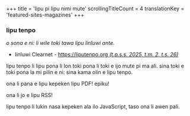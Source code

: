+++
title               = 'lipu pi lipu nimi mute'
scrollingTitleCount = 4
translationKey      = 'featured-sites-magazines'
+++

### lipu tenpo

*o sona e ni: li wile toki tawa lipu linluwi ante.*

- linluwi Clearnet - [https://liputenpo.org *(t.p.s.s. 2025, t.m. 2, t.s. 26)*](https://liputenpo.org/)

lipu tenpo li lipu pona li lon toki pona li toki e ijo mute pi ma ali. sina toki
e toki pona la mi pilin e ni: sina kama olin e lipu tenpo.

ona li pana e lipu kepeken lipu PDF! epiku!

ona li jo e lipu RSS!

lipu tenpo li lukin nasa kepeken ala ilo JavaScript, taso ona li awen pali.
